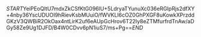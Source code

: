 $START$YeiPEoQltU7mdxZkCSfKtG096lU+5LdryaTYunuXc036eRGIpRjs2dfXY+4nby36YscUDUOI9hRievKsbMUuiO/fWVKLI6cOZ0GhPXGF8uKowkXPrzddGKzV3QWBiR2OkOax4ntLirK2uf6eAUpGcHrov6T22Iy8eZTMfurfrdTnAw/aDGy58Ze9Ug1DJFD/B4W0CDvv6pN1iuS7/ms+Pg==$END$